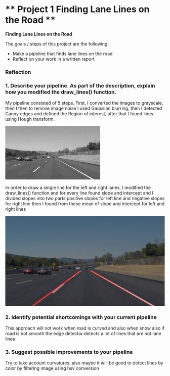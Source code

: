 # ** Project 1 Finding Lane Lines on the Road ** 

**Finding Lane Lines on the Road**

The goals / steps of this project are the following:
* Make a pipeline that finds lane lines on the road
* Reflect on your work in a written report



### Reflection

### 1. Describe your pipeline. As part of the description, explain how you modified the draw_lines() function.

My pipeline consisted of 5 steps. First, I converted the images to grayscale, then I then to remove image noise
I used Gaussian blurring, then I detected Canny edges and defined the Region of interest, after that I found
lines using Hough transform.

![image1](./examples/grayscale.jpg "Grayscale")

In order to draw a single line for the left and right lanes, I modified the draw_lines() function and for every line 
found slope and intercept and I divided slopes into two parts positive slopes for left line and negative slopes for right line then I found from these mean of slope and intercept for left and right lines

![image2](./test_images_output/solidWhiteCurve.jpg "Solid White Curve")



### 2. Identify potential shortcomings with your current pipeline

 This approach will not work when road is curved and also when snow  also if road is not smooth the edge detector detects a lot of lines that are not lane lines


### 3. Suggest possible improvements to your pipeline

Try to take account curvatures, also maybe it will be good to detect lines by color by filtering image
using hsv conversion


